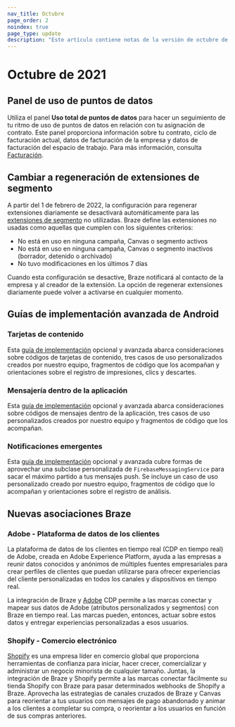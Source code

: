 ```yaml
---
nav_title: Octubre
page_order: 2
noindex: true
page_type: update
description: "Este artículo contiene notas de la versión de octubre de 2021."
---
```

 
# Octubre de 2021

## Panel de uso de puntos de datos

Utiliza el panel **Uso total de puntos de datos** para hacer un seguimiento de tu ritmo de uso de puntos de datos en relación con tu asignación de contrato. Este panel proporciona información sobre tu contrato, ciclo de facturación actual, datos de facturación de la empresa y datos de facturación del espacio de trabajo. Para más información, consulta [Facturación]({{site.baseurl}}/user_guide/onboarding_with_braze/subscription_and_usage/#total-data-points-dashboard).

## Cambiar a regeneración de extensiones de segmento

A partir del 1 de febrero de 2022, la configuración para regenerar extensiones diariamente se desactivará automáticamente para las [extensiones de segmento]({{site.baseurl}}/user_guide/engagement_tools/segments/segment_extension/) no utilizadas. Braze define las extensiones no usadas como aquellas que cumplen con los siguientes criterios:

- No está en uso en ninguna campaña, Canvas o segmento activos
- No está en uso en ninguna campaña, Canvas o segmento inactivos (borrador, detenido o archivado)
- No tuvo modificaciones en los últimos 7 días

Cuando esta configuración se desactive, Braze notificará al contacto de la empresa y al creador de la extensión. La opción de regenerar extensiones diariamente puede volver a activarse en cualquier momento.

## Guías de implementación avanzada de Android

### Tarjetas de contenido

Esta [guía de implementación]({{site.baseurl}}/developer_guide/platform_integration_guides/android/content_cards/implementation_guide/) opcional y avanzada abarca consideraciones sobre códigos de tarjetas de contenido, tres casos de uso personalizados creados por nuestro equipo, fragmentos de código que los acompañan y orientaciones sobre el registro de impresiones, clics y descartes.

### Mensajería dentro de la aplicación

Esta [guía de implementación]({{site.baseurl}}/developer_guide/platform_integration_guides/android/in-app_messaging/implementation_guide/) opcional y avanzada abarca consideraciones sobre códigos de mensajes dentro de la aplicación, tres casos de uso personalizados creados por nuestro equipo y fragmentos de código que los acompañan.

### Notificaciones emergentes

Esta [guía de implementación]({{site.baseurl}}/developer_guide/platform_integration_guides/android/push_notifications/android/implementation_guide/) opcional y avanzada cubre formas de aprovechar una subclase personalizada de `FirebaseMessagingService` para sacar el máximo partido a tus mensajes push. Se incluye un caso de uso personalizado creado por nuestro equipo, fragmentos de código que lo acompañan y orientaciones sobre el registro de análisis.

## Nuevas asociaciones Braze

### Adobe - Plataforma de datos de los clientes

La plataforma de datos de los clientes en tiempo real (CDP en tiempo real) de Adobe, creada en Adobe Experience Platform, ayuda a las empresas a reunir datos conocidos y anónimos de múltiples fuentes empresariales para crear perfiles de clientes que puedan utilizarse para ofrecer experiencias del cliente personalizadas en todos los canales y dispositivos en tiempo real.

La integración de Braze y [Adobe]({{site.baseurl}}/partners/data_and_infrastructure_agility/customer_data_platform/adobe/) CDP permite a las marcas conectar y mapear sus datos de Adobe (atributos personalizados y segmentos) con Braze en tiempo real. Las marcas pueden, entonces, actuar sobre estos datos y entregar experiencias personalizadas a esos usuarios. 

### Shopify - Comercio electrónico

[Shopify]({{site.baseurl}}/partners/message_orchestration/channel_extensions/ecommerce/shopify/shopify/) es una empresa líder en comercio global que proporciona herramientas de confianza para iniciar, hacer crecer, comercializar y administrar un negocio minorista de cualquier tamaño. Juntas, la integración de Braze y Shopify permite a las marcas conectar fácilmente su tienda Shopify con Braze para pasar determinados webhooks de Shopify a Braze. Aprovecha las estrategias de canales cruzados de Braze y Canvas para reorientar a tus usuarios con mensajes de pago abandonado y animar a los clientes a completar su compra, o reorientar a los usuarios en función de sus compras anteriores.